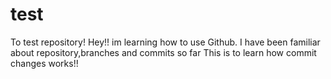 # test
To test repository!
Hey!! im learning how to use Github. I have been familiar about repository,branches and commits so far
This is to learn how  commit changes works!!
